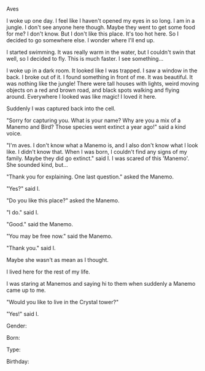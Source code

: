 Aves

I woke up one day. I feel like I haven't opened my eyes in so long. I am in a jungle. I don't see anyone here though. Maybe they went to get some food for me? I don't know. But I don't like this place. It's too hot here. So I decided to go somewhere else. I wonder where I'll end up.

I started swimming. It was really warm in the water, but I couldn't swin that well, so I decided to fly. This is much faster. I see something... 

I woke up in a dark room. It looked like I was trapped. I saw a window in the back. I broke out of it. I found something in front of me. It was beautiful. It was nothing like the jungle! There were tall houses with lights, weird moving objects on a red and brown road, and black spots walking and flying around. Everywhere I looked was like magic! I loved it here. 

Suddenly I was captured back into the cell.

"Sorry for capturing you. What is your name? Why are you a mix of a Manemo and Bird? Those species went extinct a year ago!" said a kind voice.

"I'm aves. I don't know what a Manemo is, and I also don't know what I look like. I didn't know that. When I was born, I couldn't find any signs of my family. Maybe they did go extinct." said I. I was scared of this 'Manemo'. She sounded kind, but...

"Thank you for explaining. One last question." asked the Manemo.

"Yes?" said I.

"Do you like this place?" asked the Manemo.

"I do." said I.

"Good." said the Manemo.

"You may be free now." said the Manemo.

"Thank you." said I.

Maybe she wasn't as mean as I thought.

I lived here for the rest of my life. 

I was staring at Manemos and saying hi to them when suddenly a Manemo came up to me.

"Would you like to live in the Crystal tower?"

"Yes!" said I.

Gender:

Born:

Type:

Birthday:
